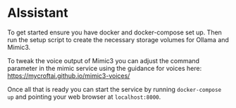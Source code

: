 # AIssistant

To get started ensure you have docker and docker-compose set up. Then run the setup script to create the necessary storage volumes for Ollama and Mimic3.

To tweak the voice output of Mimic3 you can adjust the command parameter in the mimic service using the guidance for voices here: https://mycroftai.github.io/mimic3-voices/

Once all that is ready you can start the service by running ```docker-compose up``` and pointing your web browser at ```localhost:8000```.
